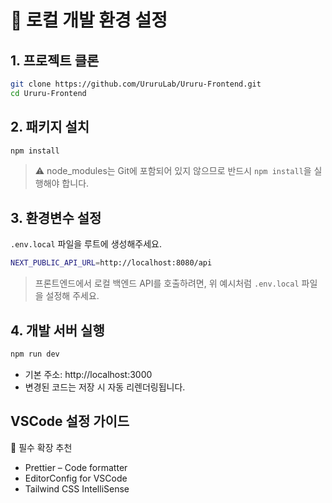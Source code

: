 # 🚀 로컬 개발 환경 설정

## 1. 프로젝트 클론

```bash
git clone https://github.com/UruruLab/Ururu-Frontend.git
cd Ururu-Frontend
```

## 2. 패키지 설치

```bash
npm install
```

> ⚠️ node_modules는 Git에 포함되어 있지 않으므로 반드시 `npm install`을 실행해야 합니다.

## 3. 환경변수 설정

`.env.local` 파일을 루트에 생성해주세요.

```bash
NEXT_PUBLIC_API_URL=http://localhost:8080/api
```

> 프론트엔드에서 로컬 백엔드 API를 호출하려면, 위 예시처럼 `.env.local` 파일을 설정해 주세요.

## 4. 개발 서버 실행

```bash
npm run dev
```

- 기본 주소: http://localhost:3000
- 변경된 코드는 저장 시 자동 리렌더링됩니다.

## VSCode 설정 가이드

📌 필수 확장 추천

- Prettier – Code formatter
- EditorConfig for VSCode
- Tailwind CSS IntelliSense
